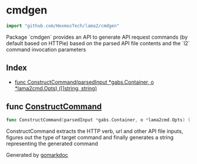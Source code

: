 <!-- Code generated by gomarkdoc. DO NOT EDIT -->

# cmdgen

```go
import "github.com/HexmosTech/lama2/cmdgen"
```

Package \`cmdgen\` provides an API to generate API request commands \(by default based on HTTPie\) based on the parsed API file contents and the \`l2\` command invocation parameters

## Index

- [func ConstructCommand(parsedInput *gabs.Container, o *lama2cmd.Opts) ([]string, string)](<#func-constructcommand>)


## func [ConstructCommand](<https://github.com/HexmosTech/Lama2/blob/master/cmdgen/cmdgen.go#L99>)

```go
func ConstructCommand(parsedInput *gabs.Container, o *lama2cmd.Opts) ([]string, string)
```

ConstructCommand extracts the HTTP verb, url and other API file inputs, figures out the type of target command and finally generates a string representing the generated command



Generated by [gomarkdoc](<https://github.com/princjef/gomarkdoc>)
